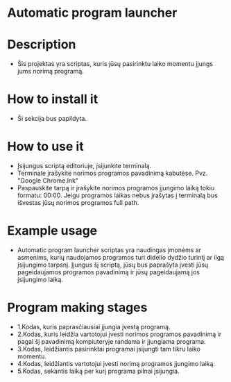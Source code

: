 # Automatic program launcher

# Description

* Šis projektas yra scriptas, kuris jūsų pasirinktu laiko momentu įjungs jums norimą programą.

# How to install it

* Ši sekcija bus papildyta.
# How to use it
* Įsijungus scriptą editoriuje, įsijunkite terminalą.
* Terminale įrašykite norimos programos pavadinimą kabutėse. Pvz. "Google Chrome.lnk"
* Paspauskite tarpą ir įrašykite norimos programos įjungimo laiką tokiu formatu: 00:00. Jeigu programos laikas nebus įrašytas į terminalą bus išvestas jūsų norimos programos full path.

# Example usage
* Automatic program launcher scriptas yra naudingas įmonėms ar asmenims, kurių naudojamos            programos turi didelio dydžio turintį ar ilgą įsijungimo tarpsnį. Įjungus šį scriptą, jūsų bus     paprašyta įvesti jūsų pageidaujamos programos pavadinimą ir jūsų pageidaujamą jos įsijungimo       laiką.

# Program making stages

* 1.Kodas, kuris paprasčiausiai įjungia įvestą programą.
* 2.Kodas, kuris leidžia vartotojui įvesti norimos programos pavadinimą ir pagal šį pavadinimą kompiuteryje randama ir įjungiama programa.
* 3.Kodas, leidžiantis pasirinktai programai įsijungti tam tikru laiko momentu.
* 4.Kodas, leidžiantis vartotojui įvesti norimą programos įjungimo laiką.
* 5.Kodas, sekantis laiką per kurį programa pilnai įsijungia.


